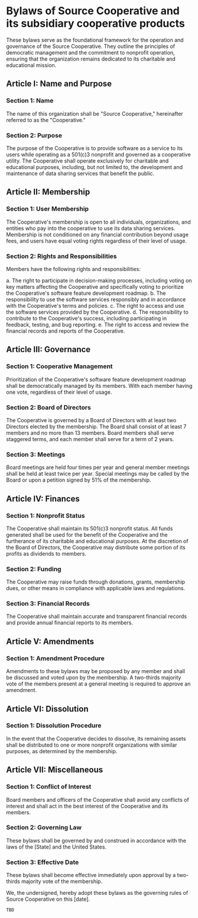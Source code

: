 # Bylaws of Source Cooperative and its subsidiary cooperative products

These bylaws serve as the foundational framework for the operation and governance of the Source Cooperative. They outline the principles of democratic management and the commitment to nonprofit operation, ensuring that the organization remains dedicated to its charitable and educational mission.

## Article I: Name and Purpose

### Section 1: Name
The name of this organization shall be "Source Cooperative," hereinafter referred to as the "Cooperative."

### Section 2: Purpose
The purpose of the Cooperative is to provide software as a service to its users while operating as a 501(c)3 nonprofit and governed as a cooperative utility. The Cooperative shall operate exclusively for charitable and educational purposes, including, but not limited to, the development and maintenance of data sharing services that benefit the public.

## Article II: Membership

### Section 1: User Membership
The Cooperative's membership is open to all individuals, organizations, and entities who pay into the cooperative to use its data sharing services. Membership is not conditioned on any financial contribution beyond usage fees, and users have equal voting rights regardless of their level of usage.

### Section 2: Rights and Responsibilities

Members have the following rights and responsibilities:

a. The right to participate in decision-making processes, including voting on key matters affecting the Cooperative and specifically voting to prioritize the Cooperative's software feature development roadmap.
b. The responsibility to use the software services responsibly and in accordance with the Cooperative's terms and policies.
c. The right to access and use the software services provided by the Cooperative.
d. The responsibility to contribute to the Cooperative's success, including participating in feedback, testing, and bug reporting.
e. The right to access and review the financial records and reports of the Cooperative.

## Article III: Governance

### Section 1: Cooperative Management
Prioritization of the Cooperative's software feature development roadmap shall be democratically managed by its members. With each member having one vote, regardless of their level of usage.

### Section 2: Board of Directors
The Cooperative is governed by a Board of Directors with at least two Directors elected by the membership. The Board shall consist of at least 7 members and no more than 13 members. Board members shall serve staggered terms, and each member shall serve for a term of 2 years.

### Section 3: Meetings
Board meetings are held four times per year and general member meetings shall be held at least twice per year. Special meetings may be called by the Board or upon a petition signed by 51% of the membership.

## Article IV: Finances
### Section 1: Nonprofit Status
The Cooperative shall maintain its 501(c)3 nonprofit status. All funds generated shall be used for the benefit of the Cooperative and the furtherance of its charitable and educational purposes. At the discretion of the Board of Directors, the Cooperative may distribute some portion of its profits as dividends to members.

### Section 2: Funding
The Cooperative may raise funds through donations, grants, membership dues, or other means in compliance with applicable laws and regulations.

### Section 3: Financial Records
The Cooperative shall maintain accurate and transparent financial records and provide annual financial reports to its members.

## Article V: Amendments

### Section 1: Amendment Procedure
Amendments to these bylaws may be proposed by any member and shall be discussed and voted upon by the membership. A two-thirds majority vote of the members present at a general meeting is required to approve an amendment.

## Article VI: Dissolution

### Section 1: Dissolution Procedure
In the event that the Cooperative decides to dissolve, its remaining assets shall be distributed to one or more nonprofit organizations with similar purposes, as determined by the membership.

## Article VII: Miscellaneous

### Section 1: Conflict of Interest
Board members and officers of the Cooperative shall avoid any conflicts of interest and shall act in the best interest of the Cooperative and its members.

### Section 2: Governing Law
These bylaws shall be governed by and construed in accordance with the laws of the [State] and the United States.

### Section 3: Effective Date
These bylaws shall become effective immediately upon approval by a two-thirds majority vote of the membership.

We, the undersigned, hereby adopt these bylaws as the governing rules of Source Cooperative on this [date].

`TBD`